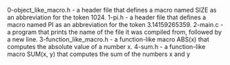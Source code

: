 0-object_like_macro.h - a header file that defines a macro named SIZE as an abbreviation for the token 1024.
1-pi.h - a header file that defines a macro named PI as an abbreviation for the token 3.14159265359.
2-main.c - a program that prints the name of the file it was compiled from, followed by a new line.
3-function_like_macro.h - a function-like macro ABS(x) that computes the absolute value of a number x.
4-sum.h - a function-like macro SUM(x, y) that computes the sum of the numbers x and y
